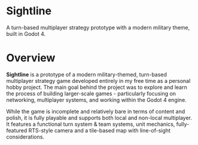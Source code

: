 # Sightline 
A turn-based multiplayer strategy prototype with a modern military theme, built in Godot 4.

# Overview
**Sightline** is a prototype of a modern military-themed, turn-based multiplayer strategy game developed entirely in my free time as a personal hobby project. 
The main goal behind the project was to explore and learn the process of building larger-scale games - particularly focusing on networking, multiplayer systems, and working within the Godot 4 engine.

While the game is incomplete and relatively bare in terms of content and polish, it is fully playable and supports both local and non-local multiplayer. 
It features a functional turn system & team systems, unit mechanics, fully-featured RTS-style camera and a tile-based map with line-of-sight considerations.
